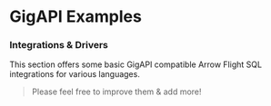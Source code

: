 # GigAPI Examples

### Integrations & Drivers

This section offers some basic GigAPI compatible Arrow Flight SQL integrations for various languages. 

> Please feel free to improve them & add more!
